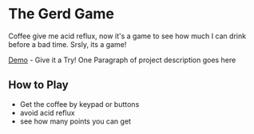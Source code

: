 # The Gerd Game
Coffee give me acid reflux, now it's a game to see how much I can drink before a bad time. Srsly, its a game!


[Demo](https://trevorphippard.github.io/gerd/) - Give it a Try!
One Paragraph of project description goes here

## How to Play

* Get the coffee by keypad or buttons
* avoid acid reflux
* see how many points you can get
